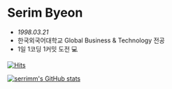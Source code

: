 # Serim Byeon
- *1998.03.21*
- 한국외국어대학교 Global Business & Technology 전공
- 1일 1코딩 1커밋 도전 :computer:

[![Hits](https://hits.seeyoufarm.com/api/count/incr/badge.svg?url=https%3A%2F%2Fgithub.com%2Fserrimm&count_bg=%23FFF339&title_bg=%23555555&icon=&icon_color=%23E7E7E7&title=hits&edge_flat=false)](https://hits.seeyoufarm.com)

[![serrimm's GitHub stats](https://github-readme-stats.vercel.app/api?username=serrimm)](https://github.com/anuraghazra/github-readme-stats)
